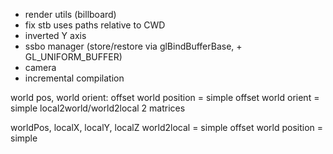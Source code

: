 * render utils (billboard)
* fix stb uses paths relative to CWD
* inverted Y axis
* ssbo manager (store/restore via glBindBufferBase, + GL_UNIFORM_BUFFER)
* camera
* incremental compilation

world pos, world orient:
offset world position = simple
offset world orient = simple
local2world/world2local 2 matrices

worldPos, localX, localY, localZ
world2local = simple
offset world position = simple
